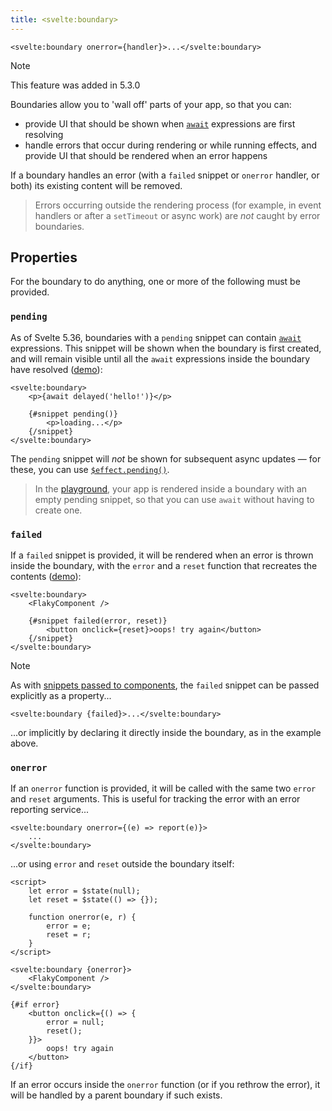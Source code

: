 ```yaml
---
title: <svelte:boundary>
---
```


```svelte
<svelte:boundary onerror={handler}>...</svelte:boundary>
```

> [!NOTE]
> This feature was added in 5.3.0

Boundaries allow you to 'wall off' parts of your app, so that you can:

- provide UI that should be shown when [`await`](await) expressions are first resolving
- handle errors that occur during rendering or while running effects, and provide UI that should be rendered when an error happens

If a boundary handles an error (with a `failed` snippet or `onerror` handler, or both) its existing content will be removed.

> Errors occurring outside the rendering process (for example, in event handlers or after a `setTimeout` or async work) are _not_ caught by error boundaries.

## Properties

For the boundary to do anything, one or more of the following must be provided.

### `pending`

As of Svelte 5.36, boundaries with a `pending` snippet can contain [`await`](await) expressions. This snippet will be shown when the boundary is first created, and will remain visible until all the `await` expressions inside the boundary have resolved ([demo](/playground/untitled#H4sIAAAAAAAAE21QQW6DQAz8ytY9BKQVpFdKkPqDHnorPWzAaSwt3tWugUaIv1eE0KpKD5as8YxnNBOw6RAKKOOAVrA4up5bEy6VGknOyiO3xJ8qMnmPAhpOZDFC8T6BXPyiXADQ258X77P1FWg4moj_4Y1jQZZ49W0CealqruXUcyPkWLVozQXbZDC2R606spYiNo7bqA7qab_fp2paFLUElD6wYhzVa3AdRUySgNHZAVN1qDZaLRHljTp0vSTJ9XJjrSbpX5f0eZXN6zLXXOa_QfmurIVU-moyoyH5ib87o7XuYZfOZe6vnGWmx1uZW7lJOq9upa-sMwuUZdkmmfIbfQ1xZwwaBL8ECgk9zh8axJAdiVsoTsZGnL8Bg4tX_OMBAAA=)):

```svelte
<svelte:boundary>
	<p>{await delayed('hello!')}</p>

	{#snippet pending()}
		<p>loading...</p>
	{/snippet}
</svelte:boundary>
```

The `pending` snippet will _not_ be shown for subsequent async updates — for these, you can use [`$effect.pending()`]($effect#$effect.pending).

> In the [playground](/playground), your app is rendered inside a boundary with an empty pending snippet, so that you can use `await` without having to create one.


### `failed`

If a `failed` snippet is provided, it will be rendered when an error is thrown inside the boundary, with the `error` and a `reset` function that recreates the contents ([demo](/playground/hello-world#H4sIAAAAAAAAE3VRy26DMBD8lS2tFCIh6JkAUlWp39Cq9EBg06CAbdlLArL87zWGKk8ORnhmd3ZnrD1WtOjFXqKO2BDGW96xqpBD5gXerm5QefG39mgQY9EIWHxueRMinLosti0UPsJLzggZKTeilLWgLGc51a3gkuCjKQ7DO7cXZotgJ3kLqzC6hmex1SZnSXTWYHcrj8LJjWTk0PHoZ8VqIdCOKayPykcpuQxAokJaG1dGybYj4gw4K5u6PKTasSbjXKgnIDlA8VvUdo-pzonraBY2bsH7HAl78mKSHZpgIcuHjq9jXSpZSLixRlveKYQUXhQVhL6GPobXAAb7BbNeyvNUs4qfRg3OnELLj5hqH9eQZqCnoBwR9lYcQxuVXeBzc8kMF8yXY4yNJ5oGiUzP_aaf_waTRGJib5_Ad3P_vbCuaYxzeNpbU0eUMPAOKh7Yw1YErgtoXyuYlPLzc10_xo_5A91zkQL_AgAA)):

```svelte
<svelte:boundary>
	<FlakyComponent />

	{#snippet failed(error, reset)}
		<button onclick={reset}>oops! try again</button>
	{/snippet}
</svelte:boundary>
```

> [!NOTE]
> As with [snippets passed to components](snippet#Passing-snippets-to-components), the `failed` snippet can be passed explicitly as a property...
>
> ```svelte
> <svelte:boundary {failed}>...</svelte:boundary>
> ```
>
> ...or implicitly by declaring it directly inside the boundary, as in the example above.

### `onerror`

If an `onerror` function is provided, it will be called with the same two `error` and `reset` arguments. This is useful for tracking the error with an error reporting service...

```svelte
<svelte:boundary onerror={(e) => report(e)}>
	...
</svelte:boundary>
```

...or using `error` and `reset` outside the boundary itself:

```svelte
<script>
	let error = $state(null);
	let reset = $state(() => {});

	function onerror(e, r) {
		error = e;
		reset = r;
	}
</script>

<svelte:boundary {onerror}>
	<FlakyComponent />
</svelte:boundary>

{#if error}
	<button onclick={() => {
		error = null;
		reset();
	}}>
		oops! try again
	</button>
{/if}
```

If an error occurs inside the `onerror` function (or if you rethrow the error), it will be handled by a parent boundary if such exists.
